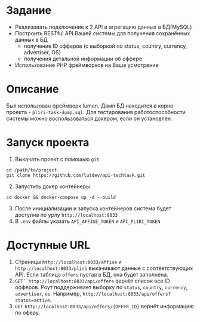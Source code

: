 # Задание
-  Реализовать подключение к 2 API и агрегацию данных в БД(MySQL)
-  Построить RESTful API Вашей системы для получения сохранённых данных в БД
   - получение ID офферов (с выборкой по status, country, currency, advertiser, OS)
   - получения детальной информации об оффере
-  Использование PHP фреймворков на Ваше усмотрение

# Описание
Был использован фреймворк lumen. Дамп БД находится в корне проекта - `pliri-task-dump.sql`. Для тестирования
работоспособности системы можно воспользоваться докером, если он установлен.

# Запуск проекта
1. Выкачать проект с помощью `git`
```
cd /path/to/project
git clone https://github.com/lutdev/api-techtask.git
```
2. Запустить докер контейнеры
```
cd docker && docker-compose up -d --build
```
3. После инициализации и запуска контейнеров система будет доступна по урлу `http://localhost:8033`
4. В `.env` файлы указать `API_AFFISE_TOKEN` и `API_PLIRI_TOKEN`

# Доступные URL
1. Страницы `http://localhost:8033/affise` и `http://localhost:8033/pliri` выкачивают данные с соответствующих API. Если 
таблица `offers` пустая в БД, она будет заполнена.
2. `GET``http://localhost:8033/api/offers` вернёт список все ID офферов. Роут поддерживает выборку по `status`, `country`,
 `currency`, `advertiser`, `os`. Например, `http://localhost:8033/api/offers?status=active`.
3. `GET` `http://localhost:8033/api/offers/{OFFER_ID}` вернёт информацию по оферу.